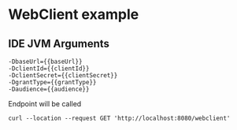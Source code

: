 # WebClient example

## IDE JVM Arguments

```
-DbaseUrl={{baseUrl}}
-DclientId={{clientId}}
-DclientSecret={{clientSecret}}
-DgrantType={{grantType}}
-Daudience={{audience}}
```

Endpoint will be called

```
curl --location --request GET 'http://localhost:8080/webclient'
```

